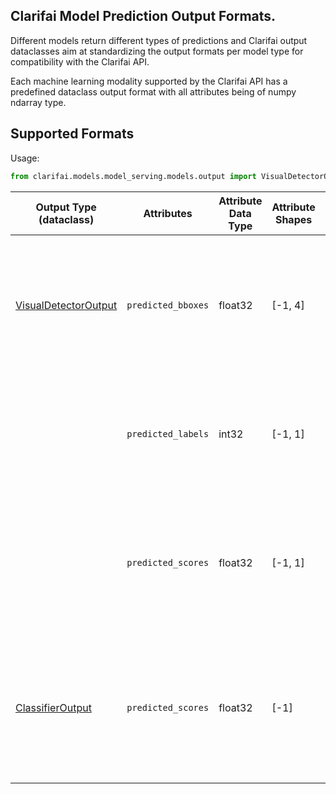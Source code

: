 ## Clarifai Model Prediction Output Formats.

Different models return different types of predictions and Clarifai output dataclasses aim at standardizing the output formats per model type for compatibility with the Clarifai API.

Each machine learning modality supported by the Clarifai API has a predefined dataclass output format with all attributes being of numpy ndarray type.

## Supported Formats

Usage:
```python
from clarifai.models.model_serving.models.output import VisualDetectorOutput
```
| Output Type (dataclass) | Attributes | Attribute Data Type| Attribute Shapes | Description |
| --- | --- | --- | --- | --- |
| [VisualDetectorOutput](../models/output.py) | `predicted_bboxes` | float32 | [-1, 4] | A 2D detected bounding boxes array of any length with each element array having a length of exactly 4. All bbox coordinates MUST be normalized between 0 & 1. |
| | `predicted_labels` | int32 | [-1, 1] | A 2D detected labels array of length equal to that of predicted_bboxes with each element array having a length of exactly 1.
| | `predicted_scores` | float32 | [-1, 1] | A 2D detection scores array of length equal to that of predicted_bboxes & predicted_labels with each element array having a length of exactly 1.
| | | | | |
| [ClassifierOutput](../models/output.py) | `predicted_scores` | float32 | [-1] | The softmax of the model's predictions. The index of each predicted probability as returned by the model must correspond to the label index in the labels.txt file |
| | | | | |
